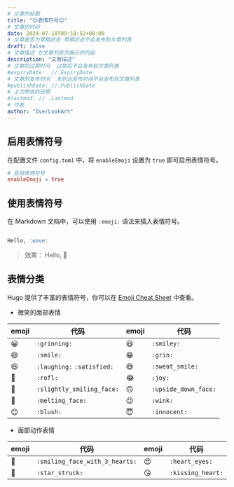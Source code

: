 ```yaml
---
# 文章的标题
title: "😊表情符号😊"
# 文章的时间
date: 2024-07-18T09:18:52+08:00
# 文章是否为草稿状态 草稿状态不会发布到文章列表
draft: false
# 文章描述 在文章列表页展示的内容
description: "文章描述"
# 文章的过期时间  过期后不会发布到文章列表
#expiryDate:  //.ExpiryDate
# 文章的发布时间  未到达发布时间不会发布到文章列表
#publishDate: //.PublishDate
# 上次修改的日期
#lastmod: // .Lastmod
# 作者
author: "OverLookArt"
---
```


## 启用表情符号

在配置文件 `config.toml` 中，将 `enableEmoji` 设置为 `true` 即可启用表情符号。

``` toml
# 启用表情符号
enableEmoji = true
```

## 使用表情符号

在 Markdown 文档中，可以使用 `:emoji:` 语法来插入表情符号。

``` markdown

Hello, :wave:

```

> 效果： Hello, :wave:

## 表情分类

Hugo 提供了丰富的表情符号，你可以在 [Emoji Cheat Sheet](https://www.webpagefx.com/tools/emoji-cheat-sheet/) 中查看。

* 微笑的面部表情

| emoji | 代码 | emoji | 代码 |
| --- | --- | --- | --- |
| :grinning: | `:grinning:` | :smiley: | `:smiley:` |
| :smile: | `:smile:` | :grin: | `:grin:` |
| :laughing: | `:laughing:` `:satisfied:` | :sweat_smile: | `:sweat_smile:` |
| :rofl: | `:rofl:` | :joy: | `:joy:` |
| :slightly_smiling_face: | `:slightly_smiling_face:` | :upside_down_face: | `:upside_down_face:` |
| :melting_face: | `:melting_face:` | :wink: | `:wink:` |
| :blush: | `:blush:` | :innocent: | `:innocent:` |

* 面部动作表情

| emoji | 代码 | emoji | 代码 |
| --- | --- | --- | --- |
| :smiling_face_with_three_hearts: | `:smiling_face_with_3_hearts:` | :heart_eyes: | `:heart_eyes:` |
| :star_struck: | `:star_struck:` | :kissing_heart: | `:kissing_heart:` |
